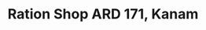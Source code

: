 ---
title: "Ration Shop ARD 171, Kanam"
url: /kanam/ration-shop-ard-171-kanam/
shop: Lebensmittel
---